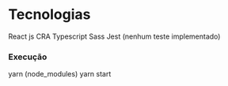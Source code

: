# Tecnologias
React js
  CRA
  Typescript
Sass
Jest (nenhum teste implementado)
### Execução
  yarn (node_modules)
  yarn start